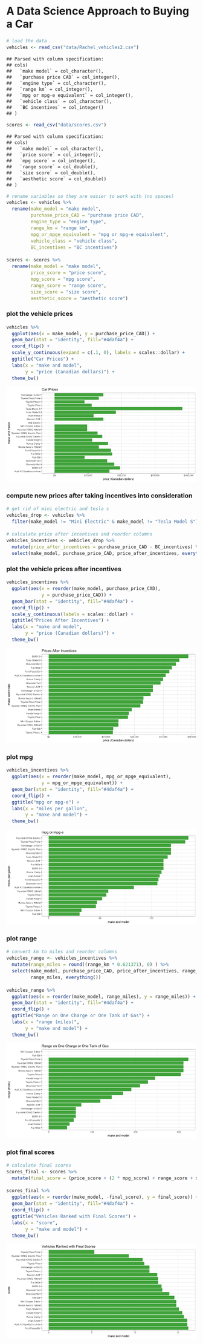 A Data Science Approach to Buying a Car
================

``` r
# load the data
vehicles <- read_csv("data/Rachel_vehicles2.csv")
```

    ## Parsed with column specification:
    ## cols(
    ##   `make model` = col_character(),
    ##   `purchase price CAD` = col_integer(),
    ##   `engine type` = col_character(),
    ##   `range km` = col_integer(),
    ##   `mpg or mpg-e equivalent` = col_integer(),
    ##   `vehicle class` = col_character(),
    ##   `BC incentives` = col_integer()
    ## )

``` r
scores <- read_csv("data/scores.csv")
```

    ## Parsed with column specification:
    ## cols(
    ##   `make model` = col_character(),
    ##   `price score` = col_integer(),
    ##   `mpg score` = col_integer(),
    ##   `range score` = col_double(),
    ##   `size score` = col_double(),
    ##   `aesthetic score` = col_double()
    ## )

``` r
# rename variables so they are easier to work with (no spaces)
vehicles <- vehicles %>% 
  rename(make_model = "make model",
         purchase_price_CAD = "purchase price CAD",
         engine_type = "engine type",
         range_km = "range km",
         mpg_or_mpge_equivalent = "mpg or mpg-e equivalent",
         vehicle_class = "vehicle class",
         BC_incentives = "BC incentives")

scores <- scores %>% 
  rename(make_model = "make model",
         price_score = "price score",
         mpg_score = "mpg score",
         range_score = "range score",
         size_score = "size score",
         aesthetic_score = "aesthetic score")
```

### plot the vehicle prices

``` r
vehicles %>% 
  ggplot(aes(x = make_model, y = purchase_price_CAD)) +
  geom_bar(stat = "identity", fill="#4daf4a") +
  coord_flip() +
  scale_y_continuous(expand = c(.1, 0), labels = scales::dollar) +
  ggtitle("Car Prices") +
  labs(x = "make and model",
       y = "price (Canadian dollars)") +
  theme_bw()
```

![](cars_files/figure-gfm/prices-1.png)<!-- -->

### compute new prices after taking incentives into consideration

``` r
# get rid of mini electric and tesla s
vehicles_drop <- vehicles %>% 
  filter(make_model != "Mini Electric" & make_model != "Tesla Model S")

# calculate price after incentives and reorder columns
vehicles_incentives <- vehicles_drop %>%
  mutate(price_after_incentives = purchase_price_CAD - BC_incentives) %>% 
  select(make_model, purchase_price_CAD, price_after_incentives, everything())
```

### plot the vehicle prices after incentives

``` r
vehicles_incentives %>% 
  ggplot(aes(x = reorder(make_model, purchase_price_CAD), 
             y = purchase_price_CAD)) +
  geom_bar(stat = "identity", fill="#4daf4a") +
  coord_flip() +
  scale_y_continuous(labels = scales::dollar) +
  ggtitle("Prices After Incentives") +
  labs(x = "make and model",
       y = "price (Canadian dollars)") +
  theme_bw()
```

![](cars_files/figure-gfm/price%20incentives-1.png)<!-- -->

### plot mpg

``` r
vehicles_incentives %>% 
  ggplot(aes(x = reorder(make_model, mpg_or_mpge_equivalent), 
             y = mpg_or_mpge_equivalent)) +
  geom_bar(stat = "identity", fill="#4daf4a") +
  coord_flip() +
  ggtitle("mpg or mpg-e") +
  labs(x = "miles per gallon", 
       y = "make and model") +
  theme_bw()
```

![](cars_files/figure-gfm/mpg-1.png)<!-- -->

### plot range

``` r
# convert km to miles and reorder columns
vehicles_range <- vehicles_incentives %>% 
  mutate(range_miles = round((range_km * 0.621371), 0) ) %>% 
  select(make_model, purchase_price_CAD, price_after_incentives, range_km, 
         range_miles, everything())

vehicles_range %>% 
  ggplot(aes(x = reorder(make_model, range_miles), y = range_miles)) +
  geom_bar(stat = "identity", fill="#4daf4a") +
  coord_flip() +
  ggtitle("Range on One Charge or One Tank of Gas") +
  labs(x = "range (miles)", 
       y = "make and model") +
  theme_bw()
```

![](cars_files/figure-gfm/range-1.png)<!-- -->

### plot final scores

``` r
# calculate final scores
scores_final <- scores %>% 
  mutate(final_score = (price_score + (2 * mpg_score) + range_score + size_score + aesthetic_score) / 5)

scores_final %>% 
  ggplot(aes(x = reorder(make_model, -final_score), y = final_score)) +
  geom_bar(stat = "identity", fill="#4daf4a") +
  coord_flip() +
  ggtitle("Vehicles Ranked with Final Scores") +
  labs(x = "score", 
       y = "make and model") +
  theme_bw()
```

![](cars_files/figure-gfm/scores-1.png)<!-- -->
